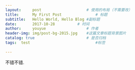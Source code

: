 ```yaml
---
layout:     post                    # 使用的布局（不需要改）
title:      My First Post               # 标题 
subtitle:   Hello World, Hello Blog #副标题
date:       2017-10-28          # 时间
author:     youyue                  # 作者
header-img: img/post-bg-2015.jpg    #这篇文章标题背景图片
catalog: true                       # 是否归档
tags:  test                             #标签
    
---
```

不错不错.

